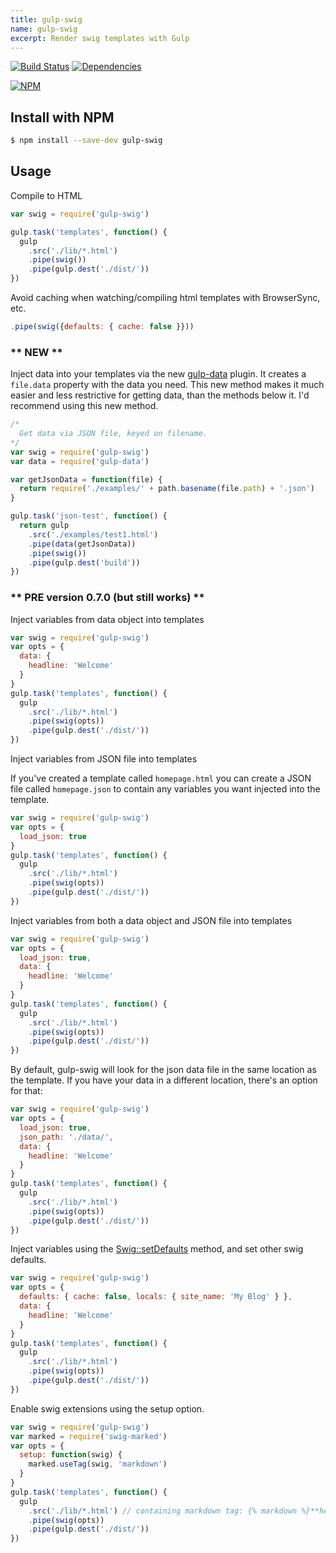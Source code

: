 ```yaml
---
title: gulp-swig
name: gulp-swig
excerpt: Render swig templates with Gulp
---
```


[![Build Status](https://travis-ci.org/colynb/gulp-swig.png?branch=master)](https://travis-ci.org/colynb/gulp-swig)
[![Dependencies](https://david-dm.org/colynb/gulp-swig.png)](https://david-dm.org/colynb/gulp-swig)

[![NPM](https://nodei.co/npm/gulp-swig.png?stars&downloads)](https://npmjs.org/package/gulp-swig)

## Install with NPM

```bash
$ npm install --save-dev gulp-swig
```

## Usage

Compile to HTML

```javascript
var swig = require('gulp-swig')

gulp.task('templates', function() {
  gulp
    .src('./lib/*.html')
    .pipe(swig())
    .pipe(gulp.dest('./dist/'))
})
```

Avoid caching when watching/compiling html templates with BrowserSync, etc.

```javascript
.pipe(swig({defaults: { cache: false }}))
```

### ** NEW **

Inject data into your templates via the new [gulp-data](https://npmjs.org/package/gulp-data) plugin. It creates a `file.data` property with the data you need. This new method makes it much easier and less restrictive for getting data, than the methods below it. I'd recommend using this new method.

```javascript
/*
  Get data via JSON file, keyed on filename.
*/
var swig = require('gulp-swig')
var data = require('gulp-data')

var getJsonData = function(file) {
  return require('./examples/' + path.basename(file.path) + '.json')
}

gulp.task('json-test', function() {
  return gulp
    .src('./examples/test1.html')
    .pipe(data(getJsonData))
    .pipe(swig())
    .pipe(gulp.dest('build'))
})
```

### ** PRE version 0.7.0 (but still works) **

Inject variables from data object into templates

```javascript
var swig = require('gulp-swig')
var opts = {
  data: {
    headline: 'Welcome'
  }
}
gulp.task('templates', function() {
  gulp
    .src('./lib/*.html')
    .pipe(swig(opts))
    .pipe(gulp.dest('./dist/'))
})
```

Inject variables from JSON file into templates

If you've created a template called `homepage.html` you can create a JSON file called `homepage.json` to contain any variables you want injected into the template.

```javascript
var swig = require('gulp-swig')
var opts = {
  load_json: true
}
gulp.task('templates', function() {
  gulp
    .src('./lib/*.html')
    .pipe(swig(opts))
    .pipe(gulp.dest('./dist/'))
})
```

Inject variables from both a data object and JSON file into templates

```javascript
var swig = require('gulp-swig')
var opts = {
  load_json: true,
  data: {
    headline: 'Welcome'
  }
}
gulp.task('templates', function() {
  gulp
    .src('./lib/*.html')
    .pipe(swig(opts))
    .pipe(gulp.dest('./dist/'))
})
```

By default, gulp-swig will look for the json data file in the same location as the template. If you have your data in a different location, there's an option for that:

```javascript
var swig = require('gulp-swig')
var opts = {
  load_json: true,
  json_path: './data/',
  data: {
    headline: 'Welcome'
  }
}
gulp.task('templates', function() {
  gulp
    .src('./lib/*.html')
    .pipe(swig(opts))
    .pipe(gulp.dest('./dist/'))
})
```

Inject variables using the [Swig::setDefaults](http://paularmstrong.github.io/swig/docs/api/#setDefaults) method, and set other swig defaults.

```javascript
var swig = require('gulp-swig')
var opts = {
  defaults: { cache: false, locals: { site_name: 'My Blog' } },
  data: {
    headline: 'Welcome'
  }
}
gulp.task('templates', function() {
  gulp
    .src('./lib/*.html')
    .pipe(swig(opts))
    .pipe(gulp.dest('./dist/'))
})
```

Enable swig extensions using the setup option.

```javascript
var swig = require('gulp-swig')
var marked = require('swig-marked')
var opts = {
  setup: function(swig) {
    marked.useTag(swig, 'markdown')
  }
}
gulp.task('templates', function() {
  gulp
    .src('./lib/*.html') // containing markdown tag: {% markdown %}**hello**{% endmarkdown %}
    .pipe(swig(opts))
    .pipe(gulp.dest('./dist/'))
})
```
